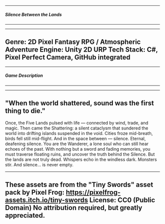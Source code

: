 ------------------------------------------
##### Silence Between the Lands ######
------------------------------------------

-----------------------------------------------------------
Genre: 2D Pixel Fantasy RPG / Atmospheric Adventure
Engine: Unity 2D URP
Tech Stack: C#, Pixel Perfect Camera, GitHub integrated
-----------------------------------------------------------

-------------------------------
##### Game Description #####
-------------------------------

--------------------------------------------------------------
"When the world shattered, sound was the first thing to die."
--------------------------------------------------------------

Once, the Five Lands pulsed with life — connected by wind, trade, and magic. Then came the Shattering: a silent cataclysm that sundered the world into drifting islands suspended in the void. Cities froze mid-breath, birds fell still mid-flight. And in the space between — silence. Eternal, deafening silence.
You are the Wanderer, a lone soul who can still hear echoes of the past. With nothing but a sword and fading memories, you must traverse floating ruins, and uncover the truth behind the Silence.
But the lands are not truly dead. Whispers echo in the windless dark. Monsters stir. And silence… is never empty.




---------------------------------------------------------------
These assets are from the "Tiny Swords" asset pack by Pixel Frog:
https://pixelfrog-assets.itch.io/tiny-swords
License: CC0 (Public Domain)
No attribution required, but greatly appreciated.
---------------------------------------------------------------


